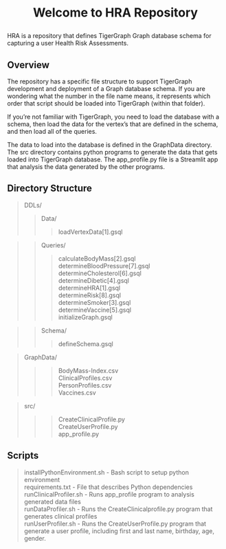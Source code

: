 #  <p align="center">Welcome to HRA Repository</p>


HRA is a repository that defines TigerGraph Graph database schema for capturing a user Health Risk Assessments.

## Overview
The repository has a specific file structure to support TigerGraph development and deployment of a Graph database schema. If you are wondering what the number in the file name means, it represents which order that script should be loaded into TigerGraph (within that folder).

If you’re not familiar with TigerGraph, you need to load the database with a schema, then load the data for the vertex’s that are defined in the schema, and then load all of the queries.

The data to load into the database is defined in the GraphData directory. The src directory contains python programs to generate the data that gets loaded into TigerGraph database. The app_profile.py file is a Streamlit app that analysis the data generated by the other programs.

## Directory Structure
> DDLs/  
>> Data/  
>>> loadVertexData[1].gsql  

>> Queries/  
>>> calculateBodyMass[2].gsql  
		determineBloodPressure[7].gsql  
    determineCholesterol[6].gsql  
    determineDibetic[4].gsql  
    determineHRA[1].gsql  
    determineRisk[8].gsql  
    determineSmoker[3].gsql  
    determineVaccine[5].gsql  
    initializeGraph.gsql

>>Schema/
 >>>defineSchema.gsql  

>GraphData/
 >>>BodyMass-Index.csv  
 ClinicalProfiles.csv  
 PersonProfiles.csv  
 Vaccines.csv  

>src/  
>>>CreateClinicalProfile.py  
>>>CreateUserProfile.py  
>>>app_profile.py  

## Scripts
>installPythonEnvironment.sh - Bash script to setup python environment  
requirements.txt - File that describes Python dependencies  
runClinicalProfiler.sh - Runs app_profile program to analysis generated data files  
runDataProfiler.sh - Runs the CreateClinicalprofile.py program that generates clinical profiles  
runUserProfiler.sh - Runs the CreateUserProfile.py program that generate a user profile, including first and last name, birthday, age, gender.  
